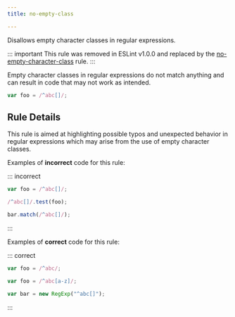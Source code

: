 ```yaml
---
title: no-empty-class

---
```


Disallows empty character classes in regular expressions.

::: important
This rule was removed in ESLint v1.0.0 and replaced by the [no-empty-character-class](no-empty-character-class) rule.
:::

Empty character classes in regular expressions do not match anything and can result in code that may not work as intended.

```js
var foo = /^abc[]/;
```

## Rule Details

This rule is aimed at highlighting possible typos and unexpected behavior in regular expressions which may arise from the use of empty character classes.

Examples of **incorrect** code for this rule:

::: incorrect

```js
var foo = /^abc[]/;

/^abc[]/.test(foo);

bar.match(/^abc[]/);
```

:::

Examples of **correct** code for this rule:

::: correct

```js
var foo = /^abc/;

var foo = /^abc[a-z]/;

var bar = new RegExp("^abc[]");
```

:::

